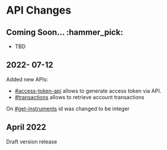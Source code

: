 # API Changes

## Coming Soon...  :hammer\_pick:

* TBD

## 2022- 07-12

Added new APIs:&#x20;

* [#access-token-api](../trading-app-apis/authentication-api.md#access-token-api "mention") allows to generate access token via API.
* [#transactions](../trading-app-apis/reporting-api.md#transactions "mention") allows to retrieve account transactions&#x20;

&#x20;On [#get-instruments](../trading-app-apis/meta-data-api.md#get-instruments "mention") id was changed to be integer&#x20;

## April 2022

Draft version release&#x20;
